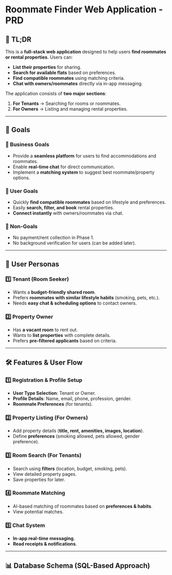 # Roommate Finder Web Application - PRD

## 📌 TL;DR

This is a **full-stack web application** designed to help users **find roommates or rental properties**. Users can:

- **List their properties** for sharing.
- **Search for available flats** based on preferences.
- **Find compatible roommates** using matching criteria.
- **Chat with owners/roommates** directly via in-app messaging.

The application consists of **two major sections**:

1. **For Tenants** → Searching for rooms or roommates.
2. **For Owners** → Listing and managing rental properties.

---

## 🎯 Goals

### 🔹 Business Goals

- Provide a **seamless platform** for users to find accommodations and roommates.
- Enable **real-time chat** for direct communication.
- Implement a **matching system** to suggest best roommate/property options.

### 🔹 User Goals

- Quickly **find compatible roommates** based on lifestyle and preferences.
- Easily **search, filter, and book** rental properties.
- **Connect instantly** with owners/roommates via chat.

### 🔹 Non-Goals

- No payment/rent collection in Phase 1.
- No background verification for users (can be added later).

---

## 👥 User Personas

### 1️⃣ Tenant (Room Seeker)

- Wants a **budget-friendly shared room**.
- Prefers **roommates with similar lifestyle habits** (smoking, pets, etc.).
- Needs **easy chat & scheduling options** to contact owners.

### 2️⃣ Property Owner

- Has **a vacant room** to rent out.
- Wants to **list properties** with complete details.
- Prefers **pre-filtered applicants** based on criteria.

---

## 🛠️ Features & User Flow

### 1️⃣ Registration & Profile Setup

- **User Type Selection**: Tenant or Owner.
- **Profile Details**: Name, email, phone, profession, gender.
- **Roommate Preferences** (for tenants).

### 2️⃣ Property Listing (For Owners)

- Add property details (**title, rent, amenities, images, location**).
- Define **preferences** (smoking allowed, pets allowed, gender preference).

### 3️⃣ Room Search (For Tenants)

- Search using **filters** (location, budget, smoking, pets).
- View detailed property pages.
- Save properties for later.

### 4️⃣ Roommate Matching

- AI-based matching of roommates based on **preferences & habits**.
- View potential matches.

### 5️⃣ Chat System

- **In-app real-time messaging**.
- **Read receipts & notifications**.

---

## 📊 Database Schema (SQL-Based Approach)
